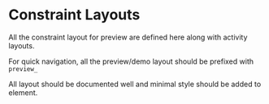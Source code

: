 Constraint Layouts
==================
All the constraint layout for preview are defined here along with activity layouts.

For quick navigation, all the preview/demo layout should be prefixed with `preview_`

All layout should be documented well and minimal style should be added to element.
